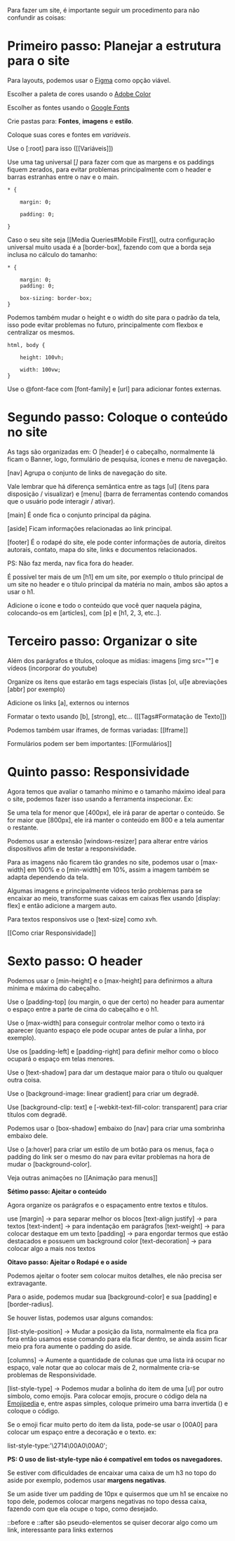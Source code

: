
Para fazer um site, é importante seguir um procedimento para não confundir as coisas:


# Primeiro passo: Planejar a estrutura para o site

Para layouts, podemos usar o [Figma](https://www.figma.com/pt-br/) como opção viável.

Escolher a paleta de cores usando o [Adobe Color](https://color.adobe.com)

Escolher as fontes usando o [Google Fonts](https://fonts.google.com/)

Crie pastas para: **Fontes**, **imagens** e **estilo**.

Coloque suas cores e fontes em *variáveis*.

Use o [:root] para isso ([[Variáveis]])

Use uma tag universal [*]* para fazer com que as margens e os paddings fiquem zerados, para evitar problemas principalmente com o header e barras estranhas entre o nav e o main.

``` universal
* {

    margin: 0;

    padding: 0;

}
```

Caso o seu site seja [[Media Queries#Mobile First]], outra configuração universal muito usada é a [border-box], fazendo com que a borda seja inclusa no cálculo do tamanho:

```mobile-first
* {

	margin: 0;
	padding: 0;
	
	box-sizing: border-box;
}
```

Podemos também mudar o height e o width do site para o padrão da tela, isso pode evitar problemas no futuro, principalmente com flexbox e centralizar os mesmos.

``` H-W
html, body {

    height: 100vh;

    width: 100vw;
}
```
Use o @font-face com [font-family] e [url] para adicionar fontes externas.




# Segundo passo: Coloque o conteúdo no site

As tags são organizadas em:
O [header] é o cabeçalho, normalmente lá ficam o Banner, logo, formulário de pesquisa, ícones e menu de navegação.

[nav] Agrupa o conjunto de links de navegação do site.

Vale lembrar que há diferença semântica entre as tags [ul] (itens para disposição / visualizar) e [menu] (barra de ferramentas contendo comandos que o usuário pode interagir / ativar).

[main] É onde fica o conjunto principal da página.

[aside] Ficam informações relacionadas ao link principal.

[footer] É o rodapé do site, ele pode conter informações de autoria, direitos autorais, contato, mapa do site, links e documentos relacionados.

PS: Não faz merda, nav fica fora do header.

É possível ter mais de um [h1] em um site, por exemplo o título principal de um site no header e o título principal da matéria no main, ambos são aptos a usar o h1.

Adicione o ícone e todo o conteúdo que você quer naquela página, colocando-os em [articles], com [p] e [h1, 2, 3, etc..].




# Terceiro passo: Organizar o site


Além dos parágrafos e títulos, coloque as mídias: imagens [img src=""] e vídeos (incorporar do youtube)

Organize os itens que estarão em tags especiais (listas [ol, ul]e abreviações [abbr] por exemplo)

Adicione os links [a], externos ou internos

Formatar o texto usando [b], [strong], etc... ([[Tags#Formatação de Texto]])

Podemos também usar iframes, de formas variadas: [[Iframe]]

Formulários podem ser bem importantes: [[Formulários]]




# Quinto passo: Responsividade


Agora temos que avaliar o tamanho mínimo e o tamanho máximo ideal para o site, podemos fazer isso usando a ferramenta inspecionar. Ex:

Se uma tela for menor que [400px], ele irá parar de apertar o conteúdo.
Se for maior que [800px], ele irá manter o conteúdo em 800 e a tela aumentar o restante.

Podemos usar a extensão [windows-resizer] para alterar entre vários dispositivos afim de testar a responsividade.

Para as imagens não ficarem tão grandes no site, podemos usar o [max-width] em 100% e o [min-width] em 10%, assim a imagem também se adapta dependendo da tela.

Algumas imagens e principalmente videos terão problemas para se encaixar ao meio, transforme suas caixas em caixas flex usando [display: flex] e então adicione a margem auto.

Para textos responsivos use o [text-size] como xvh.

[[Como criar Responsividade]]




# Sexto passo: O header


Podemos usar o [min-height] e o [max-height] para definirmos a altura mínima e máxima do cabeçalho.

Use o [padding-top] (ou margin, o que der certo) no header para aumentar o espaço entre a parte de cima do cabeçalho e o h1.

Use o [max-width] para conseguir controlar melhor como o texto irá aparecer (quanto espaço ele pode ocupar antes de pular a linha, por exemplo).

Use os [padding-left] e [padding-right] para definir melhor como o bloco ocupará o espaço em telas menores.

Use o [text-shadow] para dar um destaque maior para o título ou qualquer outra coisa.

Use o [background-image: linear gradient] para criar um degradê.

Use [background-clip: text] e [-webkit-text-fill-color: transparent] para criar títulos com degradê.

Podemos usar o [box-shadow] embaixo do [nav] para criar uma sombrinha embaixo dele.

Use o [a:hover] para criar um estilo de um botão para os menus, faça o padding do link ser o mesmo do nav para evitar problemas na hora de mudar o [background-color].

Veja outras animações no [[Animação para menus]]




**Sétimo passo: Ajeitar o conteúdo**

Agora organize os parágrafos e o espaçamento entre textos e títulos.

use [margin] -> para separar melhor os blocos
[text-align justify] -> para textos
[text-indent] -> para indentação em parágrafos
[text-weight] -> para colocar destaque em um texto
[padding] -> para engordar termos que estão destacados e possuem um background color
[text-decoration] -> para colocar algo a mais nos textos




**Oitavo passo: Ajeitar o Rodapé e o aside**

Podemos ajeitar o footer sem colocar muitos detalhes, ele não precisa ser extravagante.


Para o aside, podemos mudar sua [background-color] e sua [padding] e [border-radius].

Se houver listas, podemos usar alguns comandos:

[list-style-position] -> Mudar a posição da lista, normalmente ela fica pra fora então usamos esse comando para ela ficar dentro, se ainda assim ficar meio pra fora aumente o padding do aside.

[columns] -> Aumente a quantidade de colunas que uma lista irá ocupar no espaço, vale notar que ao colocar mais de 2, normalmente cria-se problemas de Responsividade.

[list-style-type] -> Podemos mudar a bolinha do item de uma [ul] por outro símbolo, como emojis.
Para colocar emojis, procure o código dela na [Emojipedia](https://emojipedia.org) e, entre aspas simples, coloque primeiro uma barra invertida (\) e coloque o código.

Se o emoji ficar muito perto do item da lista, pode-se usar o [00A0] para colocar um espaço entre a decoração e o texto. ex:

list-style-type:'\2714\00A0\00A0';

**PS: O uso de list-style-type não é compatível em todos os navegadores.**

Se estiver com dificuldades de encaixar uma caixa de um h3 no topo do aside por exemplo, podemos usar **margens negativas**.

Se um aside tiver um padding de 10px e quisermos que um h1 se encaixe no topo dele, podemos colocar margens negativas no topo dessa caixa, fazendo com que ela ocupe o topo, como desejado.

::before e ::after são pseudo-elementos se quiser decorar algo como um link, interessante para links externos